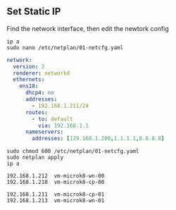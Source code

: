 
## Set Static IP  

Find the network interface, then edit the newtork config
```console
ip a
sudo nano /etc/netplan/01-netcfg.yaml
```

```yaml
network:
  version: 2
  renderer: networkd
  ethernets:
    ens18:
      dhcp4: no
      addresses:
        - 192.168.1.211/24
      routes:
        - to: default
          via: 192.168.1.1
      nameservers:
        addresses: [129.168.1.200,1.1.1.1,8.8.8.8]
```
```console
sudo chmod 600 /etc/netplan/01-netcfg.yaml
sudo netplan apply
ip a
```

```
192.168.1.212  vm-microk8-wn-00
192.168.1.210  vm-microk8-cp-00

192.168.1.211  vm-microk8-cp-01
192.168.1.213  vm-microk8-wn-01
```

